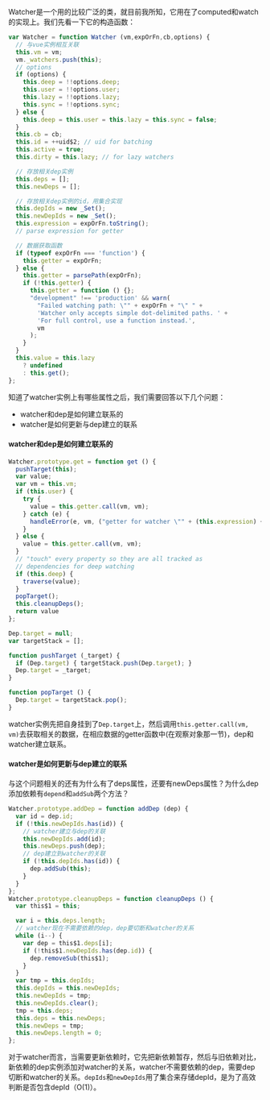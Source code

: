 Watcher是一个用的比较广泛的类，就目前我所知，它用在了computed和watch的实现上。我们先看一下它的构造函数：

```javascript
var Watcher = function Watcher (vm,expOrFn,cb,options) {
  // 与vue实例相互关联
  this.vm = vm;
  vm._watchers.push(this);
  // options
  if (options) {
    this.deep = !!options.deep;
    this.user = !!options.user;
    this.lazy = !!options.lazy;
    this.sync = !!options.sync;
  } else {
    this.deep = this.user = this.lazy = this.sync = false;
  }
  this.cb = cb;
  this.id = ++uid$2; // uid for batching
  this.active = true;
  this.dirty = this.lazy; // for lazy watchers

  // 存放相关dep实例
  this.deps = [];
  this.newDeps = [];

  // 存放相关dep实例的id，用集合实现
  this.depIds = new _Set();
  this.newDepIds = new _Set();
  this.expression = expOrFn.toString();
  // parse expression for getter

  // 数据获取函数
  if (typeof expOrFn === 'function') {
    this.getter = expOrFn;
  } else {
    this.getter = parsePath(expOrFn);
    if (!this.getter) {
      this.getter = function () {};
      "development" !== 'production' && warn(
        "Failed watching path: \"" + expOrFn + "\" " +
        'Watcher only accepts simple dot-delimited paths. ' +
        'For full control, use a function instead.',
        vm
      );
    }
  }
  this.value = this.lazy
    ? undefined
    : this.get();
};
```

知道了watcher实例上有哪些属性之后，我们需要回答以下几个问题：

* watcher和dep是如何建立联系的
* watcher是如何更新与dep建立的联系

#### watcher和dep是如何建立联系的

```javascript
Watcher.prototype.get = function get () {
  pushTarget(this);
  var value;
  var vm = this.vm;
  if (this.user) {
    try {
      value = this.getter.call(vm, vm);
    } catch (e) {
      handleError(e, vm, ("getter for watcher \"" + (this.expression) + "\""));
    }
  } else {
    value = this.getter.call(vm, vm);
  }
  // "touch" every property so they are all tracked as
  // dependencies for deep watching
  if (this.deep) {
    traverse(value);
  }
  popTarget();
  this.cleanupDeps();
  return value
};

Dep.target = null;
var targetStack = [];

function pushTarget (_target) {
  if (Dep.target) { targetStack.push(Dep.target); }
  Dep.target = _target;
}

function popTarget () {
  Dep.target = targetStack.pop();
}
```

watcher实例先把自身挂到了```Dep.target```上，然后调用```this.getter.call(vm, vm)```去获取相关的数据，在相应数据的getter函数中(在观察对象那一节)，dep和watcher建立联系。

#### watcher是如何更新与dep建立的联系

与这个问题相关的还有为什么有了deps属性，还要有newDeps属性？为什么dep添加依赖有```depend```和```addSub```两个方法？

```javascript
Watcher.prototype.addDep = function addDep (dep) {
  var id = dep.id;
  if (!this.newDepIds.has(id)) {
    // watcher建立与dep的关联
    this.newDepIds.add(id);
    this.newDeps.push(dep);
    // dep建立到watcher的关联
    if (!this.depIds.has(id)) {
      dep.addSub(this);
    }
  }
};
Watcher.prototype.cleanupDeps = function cleanupDeps () {
  var this$1 = this;

  var i = this.deps.length;
  // watcher现在不需要依赖的dep，dep要切断和watcher的关系
  while (i--) {
    var dep = this$1.deps[i];
    if (!this$1.newDepIds.has(dep.id)) {
      dep.removeSub(this$1);
    }
  }
  var tmp = this.depIds;
  this.depIds = this.newDepIds;
  this.newDepIds = tmp;
  this.newDepIds.clear();
  tmp = this.deps;
  this.deps = this.newDeps;
  this.newDeps = tmp;
  this.newDeps.length = 0;
};
```

对于watcher而言，当需要更新依赖时，它先把新依赖暂存，然后与旧依赖对比，新依赖的dep实例添加对watcher的关系，watcher不需要依赖的dep，需要dep切断和watcher的关系。```depIds```和```newDepIds```用了集合来存储depId，是为了高效判断是否包含depId（O(1)）。